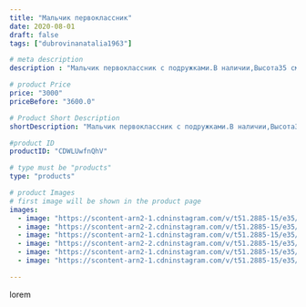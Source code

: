 ```yaml
---
title: "Мальчик первоклассник"
date: 2020-08-01
draft: false
tags: ["dubrovinanatalia1963"]

# meta description
description : "Мальчик первоклассник с подружками.В наличии,Высота35 см.По вопросам приобретения обращаться в директ."

# product Price
price: "3000"
priceBefore: "3600.0"

# Product Short Description
shortDescription: "Мальчик первоклассник с подружками.В наличии,Высота35 см.По вопросам приобретения обращаться в директ."

#product ID
productID: "CDWLUwfnQhV"

# type must be "products"
type: "products"

# product Images
# first image will be shown in the product page
images:
  - image: "https://scontent-arn2-1.cdninstagram.com/v/t51.2885-15/e35/116752105_335673350798869_9203605183485986266_n.jpg?se=7&tp=1&_nc_ht=scontent-arn2-1.cdninstagram.com&_nc_cat=101&_nc_ohc=Mx94WOZ_pWQAX-lHUAm&oh=b6b009095899dfcdf035f0135922bf4b&oe=606C1BF6&ig_cache_key=MjM2NjEyODQ1NjAzMDA2MDIwMA%3D%3D.2"
  - image: "https://scontent-arn2-2.cdninstagram.com/v/t51.2885-15/e35/116442990_321307182449604_8719341705256289814_n.jpg?se=7&tp=1&_nc_ht=scontent-arn2-2.cdninstagram.com&_nc_cat=100&_nc_ohc=9OVn8xbcF3YAX_c9qHg&oh=1e0dd3f9e8d008739a0ee8d6c4664cfe&oe=606C7F06&ig_cache_key=MjM2NjEyODQ1NjAzODQ2OTY1NQ%3D%3D.2"
  - image: "https://scontent-arn2-1.cdninstagram.com/v/t51.2885-15/e35/116240915_887534675068466_7484915518365486628_n.jpg?se=7&tp=1&_nc_ht=scontent-arn2-1.cdninstagram.com&_nc_cat=102&_nc_ohc=Iz0QkB-nK4YAX988gO5&oh=8d17c806b5da6f81e6be5ab70f295f16&oe=606AE600&ig_cache_key=MjM2NjEyODQ1NjAwNTAwNTgyNA%3D%3D.2"
  - image: "https://scontent-arn2-2.cdninstagram.com/v/t51.2885-15/e35/116425949_639596686655993_397177613468505360_n.jpg?se=7&tp=1&_nc_ht=scontent-arn2-2.cdninstagram.com&_nc_cat=105&_nc_ohc=erKowqMv5-gAX_DzWHx&oh=b85c4e841e34837aff0ef0a040634849&oe=606B24B2&ig_cache_key=MjM2NjEyODQ1NjAzODM3MzMwNA%3D%3D.2"
  - image: "https://scontent-arn2-1.cdninstagram.com/v/t51.2885-15/e35/116364570_209937313772440_2601168353665999878_n.jpg?se=7&tp=1&_nc_ht=scontent-arn2-1.cdninstagram.com&_nc_cat=104&_nc_ohc=GGdFOR3FOegAX_zaJMr&oh=fcff311fc886b750ff1be96d28e39319&oe=606A5177&ig_cache_key=MjM2NjEyODQ1NjAxMzIwMTAwOQ%3D%3D.2"
  - image: "https://scontent-arn2-1.cdninstagram.com/v/t51.2885-15/e35/116641554_3217924644966498_9122561371440702838_n.jpg?se=7&tp=1&_nc_ht=scontent-arn2-1.cdninstagram.com&_nc_cat=106&_nc_ohc=B-bewAYABJwAX-Hek0P&oh=3ae2669c593f28e11c374e4ce1d3c00a&oe=606AE013&ig_cache_key=MjM2NjEyODQ1NjA0Njg3NTQ2NQ%3D%3D.2"

---
```

lorem
